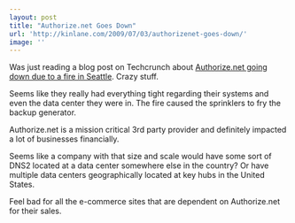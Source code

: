 ```yaml
---
layout: post
title: "Authorize.net Goes Down"
url: 'http://kinlane.com/2009/07/03/authorizenet-goes-down/'
image: ''
---
```


Was just reading a blog post on Techcrunch about [Authorize.net going down due to a fire in Seattle][1]. Crazy stuff.

Seems like they really had everything tight regarding their systems and even the data center they were in. The fire caused the sprinklers to fry the backup generator.

Authorize.net is a mission critical 3rd party provider and definitely impacted a lot of businesses financially.

Seems like a company with that size and scale would have some sort of DNS2 located at a data center somewhere else in the country? Or have multiple data centers geographically located at key hubs in the United States.

Feel bad for all the e-commerce sites that are dependent on Authorize.net for their sales.

   [1]: http://www.techcrunch.com/2009/07/03/authorizenet-goes-under-e-commerce-vendors-left-hanging/
